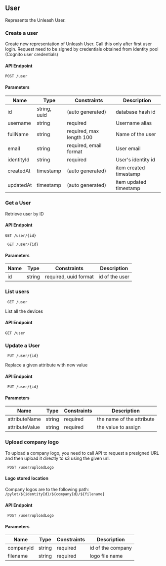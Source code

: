 ## User
Represents the Unleash User.

### Create a user

Create new representation of Unleash User. Call this only after first user login. Request need to be signed by credentials obtained from identity pool (Cognito user credentials) 

#### API Endpoint

`POST /user`

#### Parameters

Name | Type | Constraints | Description
--------|-------|--------- | ------
id | string, uuid | (auto generated) |  database hash id
username | string | required | Username alias
fullName | string | required, max length 100 | Name of the user
email | string | required, email format | User email
identityId | string | required | User's identity id 
createdAt | timestamp | (auto generated) | item created timestamp
updatedAt | timestamp | (auto generated) | item updated timestamp


### Get a User

Retrieve user by ID

#### API Endpoint

 `GET /user/{id}`

```
 GET /user/{id}
```


#### Parameters

Name | Type | Constraints | Description
--------|-------|--------- | ------
id | string | required, uuid format| id of the user



### List users

```
 GET /user
```
List all the devices
#### API Endpoint

 `GET /user`

### Update a User

 
```
 PUT /user/{id}
```
Replace a given attribute with new value


#### API Endpoint

 ` PUT /user/{id}`
 
#### Parameters
Name | Type | Constraints | Description
--------|-------|--------- | ------
attributeName | string | required| the name of the attribute
attributeValue | string | required| the value to assign


### Upload company logo

To upload a company logo, you need to call API to request a presigned URL and then upload it directly to s3 using the given url.
 
```
 POST /user/uploadLogo
```

#### Logo stored location

Company logos are to the following path:
`/pylot/${identityId}/${companyId}/${filename}`

#### API Endpoint

 ` POST /user/uploadLogo`
 
#### Parameters
Name | Type | Constraints | Description
--------|-------|--------- | ------
companyId | string | required| id of the company
filename | string | required| logo file name

